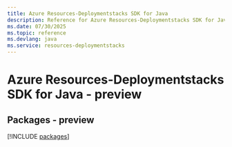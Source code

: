 ```yaml
---
title: Azure Resources-Deploymentstacks SDK for Java
description: Reference for Azure Resources-Deploymentstacks SDK for Java
ms.date: 07/30/2025
ms.topic: reference
ms.devlang: java
ms.service: resources-deploymentstacks
---
```

# Azure Resources-Deploymentstacks SDK for Java - preview
## Packages - preview
[!INCLUDE [packages](resources-deploymentstacks-index.md)]